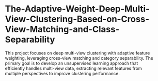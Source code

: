 # The-Adaptive-Weight-Deep-Multi-View-Clustering-Based-on-Cross-View-Matching-and-Class-Separability
This project focuses on deep multi-view clustering with adaptive feature weighting, leveraging cross-view matching and category separability. The primary goal is to develop an unsupervised learning approach that efficiently handles multi-view data, extracting relevant features from multiple perspectives to improve clustering performance. 
